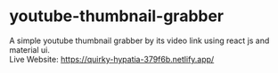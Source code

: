 # youtube-thumbnail-grabber
A simple youtube thumbnail grabber by its video link using react js and material ui. <br/>
Live Website: https://quirky-hypatia-379f6b.netlify.app/
